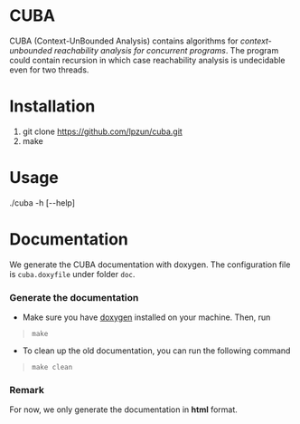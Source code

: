 # CUBA

CUBA (Context-UnBounded Analysis) contains algorithms for 
_context-unbounded reachability analysis for concurrent programs_. 
The program could contain recursion in which case reachability 
analysis is undecidable even for two threads. 

# Installation
1. git clone https://github.com/lpzun/cuba.git
2. make

# Usage
./cuba -h [--help]


# Documentation 

We generate the CUBA documentation with doxygen. The configuration file is `cuba.doxyfile` under folder `doc`. 


### Generate the documentation

- Make sure you have [doxygen](http://www.doxygen.org/) installed on your machine. Then, run

>     make

- To clean up the old documentation, you can run the following command

>     make clean

### Remark

For now, we only generate the documentation in __html__ format.   